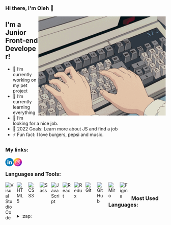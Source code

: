 ### Hi there, I'm Oleh 👋

<img align='right' alt='GIF' src='https://github.com/Ger4eK/Ger4eK/blob/main/6vIk.gif' width='400' height='310' />


## I'm a Junior Front-end Developer!

- 🔭 I’m currently working on my pet project
- 🌱 I’m currently learning everything
- 🤔 I’m looking for a nice job. 
- 🥅 2022 Goals: Learn more about JS and find a job
- ⚡ Fun fact: I love burgers, pepsi and music.

### My links:

[<img align="left" alt="LinkedIn" width="26px" src="https://github.com/Ger4eK/Ger4eK/blob/main/icons/linkedin.png" />][linkedin]
[<img align="left" alt="Instagram" width="26px" src="https://github.com/Ger4eK/Ger4eK/blob/main/icons/instagram%20(1).png" />][instagram]

<br/>

### Languages and Tools:

<img align="left" alt="Visual Studio Code" width="26px" src="https://cdn.jsdelivr.net/gh/devicons/devicon/icons/vscode/vscode-original.svg" style="padding-right:10px;" />
<img align="left" alt="HTML5" width="26px" src="https://cdn.jsdelivr.net/gh/devicons/devicon/icons/html5/html5-original.svg" style="padding-right:10px;" />
<img align="left" alt="CSS3" width="26px" src="https://cdn.jsdelivr.net/gh/devicons/devicon/icons/css3/css3-original.svg" style="padding-right:10px;" />
<img align="left" alt="Sass" width="26px" src="https://cdn.jsdelivr.net/gh/devicons/devicon/icons/sass/sass-original.svg" style="padding-right:10px;" />
<img align="left" alt="JavaScript" width="26px" src="https://cdn.jsdelivr.net/gh/devicons/devicon/icons/javascript/javascript-original.svg" style="padding-right:10px;" />
<img align="left" alt="React" width="26px" src="https://cdn.jsdelivr.net/gh/devicons/devicon/icons/react/react-original.svg" style="padding-right:10px;" />
<img align="left" alt="Redux" width="26px" src="https://cdn.jsdelivr.net/gh/devicons/devicon/icons/redux/redux-original.svg" style="padding-right:10px;" />
<img align="left" alt="Git" width="26px" src="https://cdn.jsdelivr.net/gh/devicons/devicon/icons/git/git-original.svg" style="padding-right:10px;" />
<img align="left" alt="GitHub" width="26px" src="https://user-images.githubusercontent.com/3369400/139447912-e0f43f33-6d9f-45f8-be46-2df5bbc91289.png" style="padding-right:10px;" />
<img align="left" alt="Miro" width="26px" src="https://www.freelogovectors.net/svg11/mirologo-freelogovectors.net.svg" style="padding-right:10px;" />
<img align="left" alt="Figma" width="26px" src="https://upload.wikimedia.org/wikipedia/commons/3/33/Figma-logo.svg" style="padding-right:10px;" />

<br/>

### Most Used Languages:

<details>
 <summary>:zap: </summary>
 <img align="left" alt="Oleh's GitHub Top Languages" src="https://github-readme-stats.vercel.app/api/top-langs/?username=Ger4eK&show_icons=true&hide_border=true" />
</details>

                                                       
                                                          
[linkedin]: https://www.linkedin.com/in/oleh-hreskiv-439314221
[instagram]: https://www.instagram.com/oleh_hreskiv/
